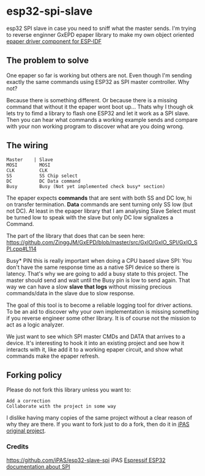# esp32-spi-slave

esp32 SPI slave in case you need to sniff what the master sends.
I'm trying to reverse enginner GxEPD epaper library to make my own object oriented [epaper driver component for ESP-IDF](https://github.com/martinberlin/cale-idf/wiki)

## The problem to solve

One epaper so far is working but others are not. Even though I'm sending exactly the same commands using ESP32 as SPI master comtroller.
Why not?

Because there is something different. Or because there is a missing command that without it the epaper wont boot up...
Thats why I though ok lets try to fimd a library to flash one ESP32 and let it work as a SPI slave. Then you can hear what commands a working example sends and compare with your non working program to discover what are you doing wrong.

## The wiring

    Master    | Slave
    MOSI        MOSI
    CLK         CLK
    SS          SS Chip select
    DC          DC Data command
    Busy        Busy (Not yet implemented check busy* section)
    
The epaper expects **commands** that are sent with both SS and DC low, hi on transfer termination. **Data** commands are sent turning only SS low (but not DC). At least in the epaper library that I am analysing Slave Select must be turned low to speak with the slave but only DC low signalizes a Command.

The part of the library that does that can be seen here:
https://github.com/ZinggJM/GxEPD/blob/master/src/GxIO/GxIO_SPI/GxIO_SPI.cpp#L114

Busy* PIN this is really important when doing a CPU based slave SPI: You don't have the same response time as a native SPI device so there is latency. That's why we are going to add a busy state to this project. The master should send and wait until the Busy pin is low to send again. That way we can have a slow **slave that logs** without missing precious commands/data in the slave due to slow response. 

The goal of this tool is to become a reliable logging tool for driver actions. To be an aid to discover why your own implementation is missing something if you reverse engineer some other library. It is of course not the mission to act as a logic analyzer.

We just want to see which SPI master CMDs and DATA that arrives to a device. It's interesting to hook it into an existing project and see how it interacts with it, like add it to a working epaper circuit, and show what commands make the epaper refresh.

## Forking policy

Please do not fork this library unless you want to:

    Add a correction
    Collaborate with the project in some way

I dislike having many copies of the same project without a clear reason of why they are there. If you want to fork just to do a fork, then do it in [iPAS original project](https://github.com/iPAS/esp32-slave-spi). 

### Credits

https://github.com/iPAS/esp32-slave-spi iPAS
[Espressif ESP32 documentation about SPI](https://docs.espressif.com/projects/esp-idf/en/latest/esp32/api-reference/peripherals/spi_slave.html)
